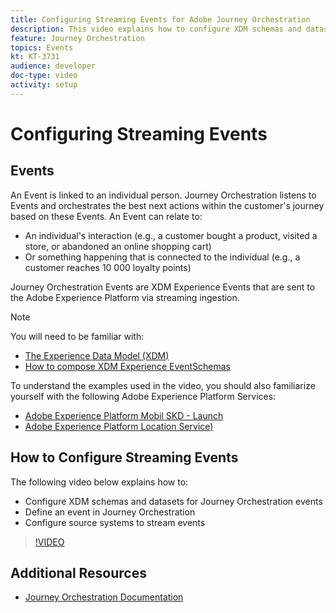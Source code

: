 ```yaml
---
title: Configuring Streaming Events for Adobe Journey Orchestration
description: This video explains how to configure XDM schemas and datasets for Journey Orchestration events, define an event in Journey Orchestration ,and configure source systems to stream events
feature: Journey Orchestration
topics: Events
kt: KT-3731
audience: developer
doc-type: video
activity: setup
---
```


# Configuring Streaming Events

## Events

An Event is linked to an individual person. Journey Orchestration listens to Events and orchestrates the best next actions within the customer's journey based on these Events. An Event can relate to:

* An individual's interaction (e.g., a customer bought a product, visited a store, or abandoned an online shopping cart)
* Or something happening that is connected to the individual (e.g., a customer reaches 10 000 loyalty points)

Journey Orchestration Events are XDM Experience Events that are sent to the Adobe Experience Platform via streaming ingestion.

>[!NOTE]
>You will  need to be familiar with:
>
>* [The Experience Data Model (XDM)](/help/schemas/understanding-the-xdm-system-and-experience-data-model.md)
>* [How to compose XDM Experience EventSchemas](/help/schemas/create-your-first-schema-with-out-of-the-box-components.md)
>
>To understand the examples used in the video, you should also familiarize yourself with the following Adobe Experience Platform Services:
>
>* [Adobe Experience Platform Mobil SKD - Launch](https://aep-sdks.gitbook.io/docs/getting-started/create-a-mobile-property)
>* [Adobe Experience Platform Location Service)](https://docs.adobe.com/content/help/en/places/using/home.html)
>
  
## How to Configure Streaming Events

The following video below explains how to:

* Configure XDM schemas and datasets for Journey Orchestration events
* Define an event in Journey Orchestration
* Configure source systems to stream events

>[!VIDEO](https://video.tv.adobe.com/v/29338?quality=12)

## Additional Resources

* [Journey Orchestration Documentation](https://docs.adobe.com/content/help/en/journeys/using/journey-orchestration-home.html)
